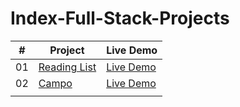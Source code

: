 # Index-Full-Stack-Projects

|  #  | Project                                                                                                                     | Live Demo                                                                         |
| :-: | --------------------------------------------------------------------------------------------------------------------------- | --------------------------------------------------------------------------------- |
| 01  | [Reading List](https://github.com/liamcox/Component-Expanding_Cards)                             | [Live Demo](https://liamcox.github.io/App-Reading_List/)               |
| 02  | [Campo](https://github.com/liamcox/Campo)                               | [Live Demo](https://fierce-ocean-99094.herokuapp.com/)                |
        |
